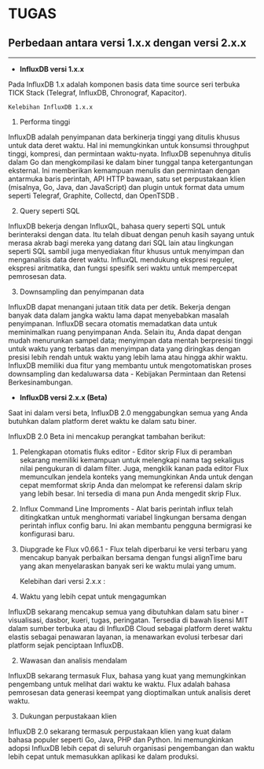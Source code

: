 # TUGAS

## Perbedaan antara versi 1.x.x dengan versi 2.x.x
---
* **InfluxDB versi 1.x.x**

Pada InfluxDB 1.x adalah komponen basis data time source seri terbuka TICK Stack (Telegraf, InfluxDB, Chronograf, Kapacitor).

    Kelebihan InfluxDB 1.x.x
1. Performa tinggi

InfluxDB adalah penyimpanan data berkinerja tinggi yang ditulis khusus untuk data deret waktu. Hal ini memungkinkan untuk konsumsi throughput tinggi, kompresi, dan permintaan waktu-nyata. InfluxDB sepenuhnya ditulis dalam Go dan mengkompilasi ke dalam biner tunggal tanpa ketergantungan eksternal. Ini memberikan kemampuan menulis dan permintaan dengan antarmuka baris perintah, API HTTP bawaan, satu set perpustakaan klien (misalnya, Go, Java, dan JavaScript) dan plugin untuk format data umum seperti Telegraf, Graphite, Collectd, dan OpenTSDB .

2. Query seperti SQL

InfluxDB bekerja dengan InfluxQL, bahasa query seperti SQL untuk berinteraksi dengan data. Itu telah dibuat dengan penuh kasih sayang untuk merasa akrab bagi mereka yang datang dari SQL lain atau lingkungan seperti SQL sambil juga menyediakan fitur khusus untuk menyimpan dan menganalisis data deret waktu. InfluxQL mendukung ekspresi reguler, ekspresi aritmatika, dan fungsi spesifik seri waktu untuk mempercepat pemrosesan data.

3. Downsampling dan penyimpanan data

InfluxDB dapat menangani jutaan titik data per detik. Bekerja dengan banyak data dalam jangka waktu lama dapat menyebabkan masalah penyimpanan. InfluxDB secara otomatis memadatkan data untuk meminimalkan ruang penyimpanan Anda. Selain itu, Anda dapat dengan mudah menurunkan sampel data; menyimpan data mentah berpresisi tinggi untuk waktu yang terbatas dan menyimpan data yang diringkas dengan presisi lebih rendah untuk waktu yang lebih lama atau hingga akhir waktu. InfluxDB memiliki dua fitur yang membantu untuk mengotomatiskan proses downsampling dan kedaluwarsa data - Kebijakan Permintaan dan Retensi Berkesinambungan. 

* **InfluxDB versi 2.x.x (Beta)**

Saat ini dalam versi beta, InfluxDB 2.0 menggabungkan semua yang Anda butuhkan dalam platform deret waktu ke dalam satu biner.

InfluxDB 2.0 Beta ini mencakup perangkat tambahan berikut:

1. Pelengkapan otomatis fluks editor - Editor skrip Flux di peramban sekarang memiliki kemampuan untuk melengkapi nama tag sekaligus nilai pengukuran di dalam filter. Juga, mengklik kanan pada editor Flux memunculkan jendela konteks yang memungkinkan Anda untuk dengan cepat memformat skrip Anda dan melompat ke referensi dalam skrip yang lebih besar. Ini tersedia di mana pun Anda mengedit skrip Flux.

2. Influx Command Line Improments - Alat baris perintah influx telah ditingkatkan untuk menghormati variabel lingkungan bersama dengan perintah influx config baru. Ini akan membantu pengguna bermigrasi ke konfigurasi baru.

3. Diupgrade ke Flux v0.66.1 - Flux telah diperbarui ke versi terbaru yang mencakup banyak perbaikan bersama dengan fungsi alignTime baru yang akan menyelaraskan banyak seri ke waktu mulai yang umum. 

    Kelebihan dari versi 2.x.x :
    
1. Waktu yang lebih cepat untuk mengagumkan

InfluxDB sekarang mencakup semua yang dibutuhkan dalam satu biner - visualisasi, dasbor, kueri, tugas, peringatan. Tersedia di bawah lisensi MIT dalam sumber terbuka atau di InfluxDB Cloud sebagai platform deret waktu elastis sebagai penawaran layanan, ia menawarkan evolusi terbesar dari platform sejak penciptaan InfluxDB.

2. Wawasan dan analisis mendalam

InfluxDB sekarang termasuk Flux, bahasa yang kuat yang memungkinkan pengembang untuk melihat dari waktu ke waktu. Flux adalah bahasa pemrosesan data generasi keempat yang dioptimalkan untuk analisis deret waktu.

3. Dukungan perpustakaan klien

InfluxDB 2.0 sekarang termasuk perpustakaan klien yang kuat dalam bahasa populer seperti Go, Java, PHP dan Python. Ini memungkinkan adopsi InfluxDB lebih cepat di seluruh organisasi pengembangan dan waktu lebih cepat untuk memasukkan aplikasi ke dalam produksi. 